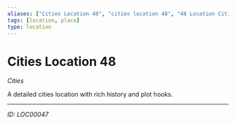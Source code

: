 ```yaml
---
aliases: ["Cities Location 48", "cities location 48", "48 Location Cities"]
tags: [location, place]
type: location
---
```


# Cities Location 48

*Cities*

A detailed cities location with rich history and plot hooks.

---
*ID: LOC00047*